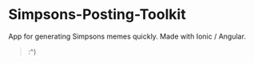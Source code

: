 # Simpsons-Posting-Toolkit
App for generating Simpsons memes quickly. Made with Ionic / Angular. 

>:^)
